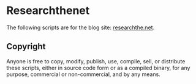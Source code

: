 # Researchthenet
The following scripts are for the blog site: [researchthe.net](https://researchthe.net).


## Copyright
Anyone is free to copy, modify, publish, use, compile, sell, or
distribute these scripts, either in source code form or as a compiled
binary, for any purpose, commercial or non-commercial, and by any
means.
